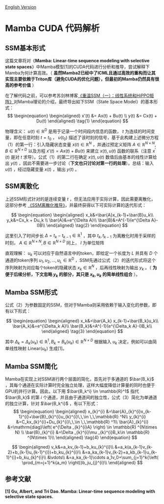 [English Version](README.en.md)

# Mamba CUDA 代码解析

## SSM基本形式

这篇文章将对《**Mamba: Linear-time sequence modeling with selective state spaces**》中Mamba模型[1]的CUDA代码进行分析和推导，尝试解释下Mamba为何计算高效。（ **虽然Mamba2已经中了ICML且通过高效的重构而让其实现主要依赖于Triton库（避免CUDA的优化问题），但最初的Mamba仍然具有很高的参考价值** ）

在了解代码之前，可以参考苏剑林博客[《重温SSM（一）：线性系统和HiPPO矩阵》](https://spaces.ac.cn/archives/10114)对Mamba理论的介绍，最终导出如下SSM（State Space Model）的基本形式：
$$
\begin{equation}
\begin{aligned}
	x'(t) &= Ax(t) + Bu(t) \\
	y(t) &= Cx(t) + Du(t)
\end{aligned}
\tag{1}
\end{equation}
$$

物理含义： $u(t) \in \mathbb{R}^{D}$ 是用于记录一个时间段内信息的函数， $t$ 为连续的时间变量，即在任意时刻 $t=t_0$ ， $u(t_0)$ 描述了该时刻的信号，基于此构建上述微分方程（1）的第一行：引入隐藏状态变量 $x(t) \in \mathbb{R}^{N}$ ，并通过预定义矩阵 $A \in \mathbb{R}^{N\times N},B \in \mathbb{R}^{N \times D}$ 以及方程 $x'(t) = Ax(t) + Bu(t)$ 来建立 $x(t), u(t)$ 函数的联系（注意 $x^\prime(t)$ 是对 $t$ 求导）。公式（1）的第二行在确定 $x(t), u(t)$ 数值后由基本的线性计算给出 $y(t)$ ，因此不需要进一步讨论（**下文也只讨论对第一行的处理**）。总结：输入 $u(t)$ ，经过隐藏变量 $x(t)$ ，输出 $y(t)$ 。



## SSM离散化

上述SSM形式针对的是连续变量 $t$ ，但无法应用于实际计算，因此需要离散化，这部分参考 [《SSM离散化推导》](https://zhuanlan.zhihu.com/p/680534665)，并最终获得以下可实际计算的迭代形式：

$$
\begin{equation}
\begin{aligned}
	x_k&=\bar{A}x_{k-1}+\bar{B}u_k\\
	y_k&=Cx_k + Du_k \\
	\bar{A}&=e^{\Delta A}\\
	\bar{B}&=A^{-1}(e^{\Delta A}-I)B\\
\end{aligned}
\tag{2}
\end{equation}
$$

这里引入了时间步长 $\Delta = t_k - t_{k - 1} \in \mathbb{R}^{1}$ ，其中 $t_k, t_{k - 1}$ 为离散化时用于采样的时刻， $A \in \mathbb{R}^{N\times N},B \in \mathbb{R}^{N \times D}$ 同上， $I$ 为单位矩阵

直观理解： $u_k$ 可以对应于自然语言中的token，即给定一个长度为 $L$ 并具有 $D$ 个通道的token序列 $u_1, u_2, \ldots, u_L \in \mathbb{R}^{D}$ ，SSM先通过公式（2）的迭代形式将这个序列映射为对应每个token的隐藏状态 $x_k \in \mathbb{R}^{N}$ ，后再线性映射为输出 $y_k$ 。（ **为便于后续分析，下文忽略 $y_k$ 的部分，其只是 $x_k, u_k$ 的简单线性组合** ）。



## Mamba SSM形式

公式（2）为参数固定的SSM，但对于Mamba则采用依赖于输入变化的参数，即有以下形式：

$$
\begin{equation}
\begin{aligned}
	x_k&=\bar{A_k} x_{k-1}+\bar{B_k}u_k\\
	\bar{A_k}&=e^{\Delta_k A}\\
	\bar{B_k}&=A^{-1}(e^{\Delta_k A}-I)B_k\\
\end{aligned}
\tag{3}
\end{equation}
$$

其中 $\Delta_k = \Delta_k(u_k) \in \mathbb{R}^{1}, B_k = B_k(u_k) \in \mathbb{R}^{N\times D}$ 根据输入 $u_k$ 决定，例如可以由简单线性映射 $\text{Linear}(u_k)$ 生成[1]。



## Mamba SSM简化

Mamba在实现上对SSM进行两个层面的简化，首先对于多通道的 $\bar{B_k}$ ，其每个通道在实际计算时完全独立处理，这样大幅度降低计算量的同时也便于GPU的并行计算。因此，以下用 $\bar{B_k^i} \in \mathbb{R}^1$ 指代 $\bar{B_k}$ 的第 $i$ 个通道，并且由于通道间的独立性，公式（3）简化为单通道的独立计算，针对 $\bar{B_k^i}$ ，有以下形式：
$$
\begin{equation}
\begin{aligned}
	x_{k}^{i} &=\bar{A}_{k}^{i}x_{k-1}^{i}+\bar{B}_{k}^{i}u_{k}^{i}\,\,\in \,\,\mathbb{R} ^N\\
	y_{k}^{i} &=C_kx_{k}^{i}+Du_{k}^{i}\,\,\in \,\,\mathbb{R} ^1\\
	\bar{A}_{k}^{i} &=\mathrm{diag}\left( e^{\Delta _{k}^{i}A} \right) \in \mathbb{R} ^{N\times N} \\
	\bar{B}_{k}^{i} &=\Delta _{k}^{i}\mu _{k}^{i}B_k\in \mathbb{R} ^{N\times 1}\\
\end{aligned}
\tag{4}
\end{equation}
$$










$$
\begin{aligned}
	v_k&=a_kv_{k-1}+b_ku_{k}^{i}\\
	&=a_k(a_{k-1}v_{k-2}+b_{k-1}u_{k-1}^{i})+b_ku_{k}^{i}\\
	&=a_ka_{k-1}v_{k-2}+a_kb_{k-1}u_{k-1}^{i}+b_ku_{k}^{i}\\
	&\vdots\\
	&=a_ka_{k-1}\cdots a_1v_0+\sum_{j=1}^k{\left( \prod_{m=j+1}^k{a_m} \right)}b_ju_{j}^{i}\\
\end{aligned}
$$

## 参考文献

**[1] Gu, Albert, and Tri Dao. Mamba: Linear-time sequence modeling with selective state spaces.**







